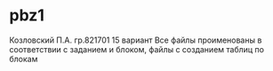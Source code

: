 # pbz1
Козловский П.А. гр.821701 15 вариант
Все файлы проименованы в соответствии с заданием и блоком, файлы с созданием таблиц по блокам
